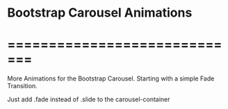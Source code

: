 # Bootstrap Carousel Animations
# =============================

More Animations for the Bootstrap Carousel. Starting with a simple Fade Transition.

Just add .fade instead of .slide to the carousel-container
